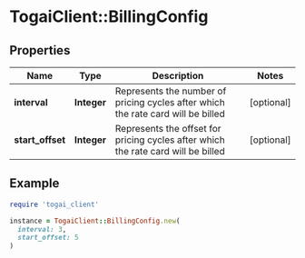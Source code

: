 # TogaiClient::BillingConfig

## Properties

| Name | Type | Description | Notes |
| ---- | ---- | ----------- | ----- |
| **interval** | **Integer** | Represents the number of pricing cycles after which the rate card will be billed | [optional] |
| **start_offset** | **Integer** | Represents the offset for pricing cycles after which the rate card will be billed | [optional] |

## Example

```ruby
require 'togai_client'

instance = TogaiClient::BillingConfig.new(
  interval: 3,
  start_offset: 5
)
```

